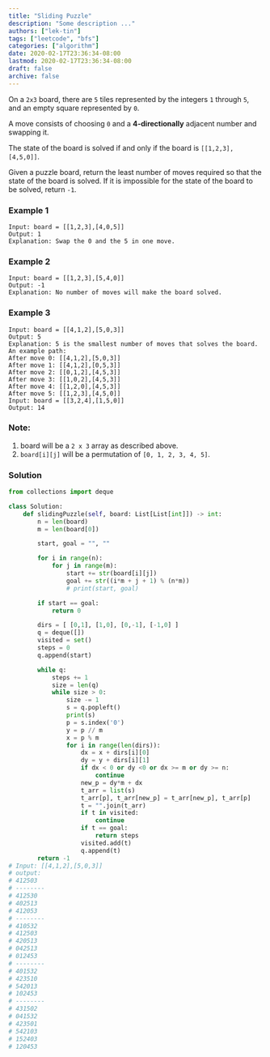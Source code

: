 ```yaml
---
title: "Sliding Puzzle"
description: "Some description ..."
authors: ["lek-tin"]
tags: ["leetcode", "bfs"]
categories: ["algorithm"]
date: 2020-02-17T23:36:34-08:00
lastmod: 2020-02-17T23:36:34-08:00
draft: false
archive: false
---
```

On a `2x3` board, there are `5` tiles represented by the integers `1` through `5`, and an empty square represented by `0`.

A move consists of choosing `0` and a **4-directionally** adjacent number and swapping it.  

The state of the board is solved if and only if the board is `[[1,2,3],[4,5,0]]`.  

Given a puzzle board, return the least number of moves required so that the state of the board is solved. If it is impossible for the state of the board to be solved, return `-1`.  

### Example 1
```
Input: board = [[1,2,3],[4,0,5]]
Output: 1
Explanation: Swap the 0 and the 5 in one move.
```

### Example 2
```
Input: board = [[1,2,3],[5,4,0]]
Output: -1
Explanation: No number of moves will make the board solved.
```

### Example 3
```
Input: board = [[4,1,2],[5,0,3]]
Output: 5
Explanation: 5 is the smallest number of moves that solves the board.
An example path:
After move 0: [[4,1,2],[5,0,3]]
After move 1: [[4,1,2],[0,5,3]]
After move 2: [[0,1,2],[4,5,3]]
After move 3: [[1,0,2],[4,5,3]]
After move 4: [[1,2,0],[4,5,3]]
After move 5: [[1,2,3],[4,5,0]]
Input: board = [[3,2,4],[1,5,0]]
Output: 14
```

### Note:
1. board will be a `2 x 3` array as described above.
2. `board[i][j]` will be a permutation of `[0, 1, 2, 3, 4, 5]`.

### Solution
```python
from collections import deque

class Solution:
    def slidingPuzzle(self, board: List[List[int]]) -> int:
        n = len(board)
        m = len(board[0])

        start, goal = "", ""

        for i in range(n):
            for j in range(m):
                start += str(board[i][j])
                goal += str((i*m + j + 1) % (n*m))
                # print(start, goal)

        if start == goal:
            return 0

        dirs = [ [0,1], [1,0], [0,-1], [-1,0] ]
        q = deque([])
        visited = set()
        steps = 0
        q.append(start)

        while q:
            steps += 1
            size = len(q)
            while size > 0:
                size -= 1
                s = q.popleft()
                print(s)
                p = s.index('0')
                y = p // m
                x = p % m
                for i in range(len(dirs)):
                    dx = x + dirs[i][0]
                    dy = y + dirs[i][1]
                    if dx < 0 or dy <0 or dx >= m or dy >= n:
                        continue
                    new_p = dy*m + dx
                    t_arr = list(s)
                    t_arr[p], t_arr[new_p] = t_arr[new_p], t_arr[p]
                    t = "".join(t_arr)
                    if t in visited:
                        continue
                    if t == goal:
                        return steps
                    visited.add(t)
                    q.append(t)
        return -1
# Input: [[4,1,2],[5,0,3]]
# output:
# 412503
# --------
# 412530
# 402513
# 412053
# --------
# 410532
# 412503
# 420513
# 042513
# 012453
# --------
# 401532
# 423510
# 542013
# 102453
# --------
# 431502
# 041532
# 423501
# 542103
# 152403
# 120453
```